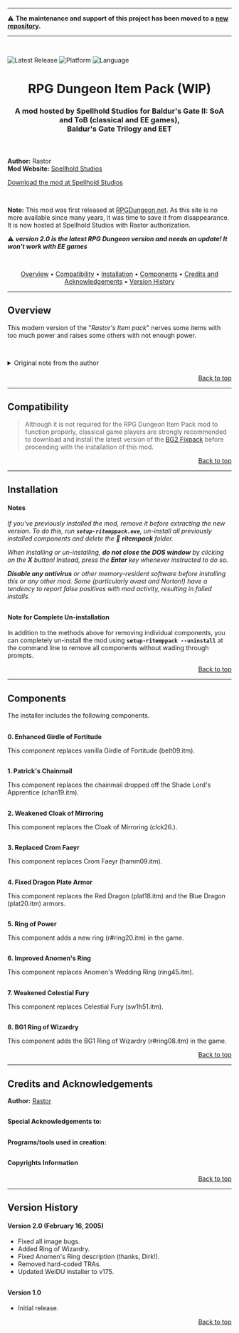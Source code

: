 <hr>

:warning: **The maintenance and support of this project has been moved to a [new repository](https://github.com/Spellhold-Studios/RPG-Dungeon-Item-Pack).**

<hr><br>

![Latest Release](https://img.shields.io/github/v/release/SpellholdStudios/RPG_Dungeon_Item_Pack?include_prereleases&color=darkred)<a name="top" id="top"> </a>
![Platform](https://img.shields.io/static/v1?label=platform&message=windows%20%7C%20Mac%20%7C%20linux&color=informational)
![Language](https://img.shields.io/static/v1?label=language&message=English&color=limegreen)

<div align="center"><h1>RPG Dungeon Item Pack (WIP)</h1>

<h3>A mod hosted by Spellhold Studios for Baldur's Gate II: SoA and ToB (classical and EE games),<br>
Baldur's Gate Trilogy and EET<h3>

</div><br />


**Author:** Rastor  
**Mod Website:** <a href="http://www.shsforums.net/forum/127-mod-resurrections/">Spellhold Studios</a>  


[Download the mod at Spellhold Studios](http://www.shsforums.net/files/file/1262-rpg-item-pack/)<br>

&nbsp;

**Note:** This mod was first released at <a href="http://web.archive.org/web/20120414212350/http://www.rpgdungeon.net/content/view/33/49/">RPGDungeon.net</a>. As this site is no more available since many years, it was time to save it from disappearance. It is now hosted at Spellhold Studios with Rastor authorization.

:warning: **_version 2.0 is the latest RPG Dungeon version and needs an update! It won't work with EE games_**

&nbsp;

<div align="center">
<a href="#intro">Overview</a> &#8226; <a href="#compat">Compatibility</a> &#8226; <a href="#installation">Installation</a> &#8226; <a href="#components">Components</a> &#8226; <a href="#credits">Credits and Acknowledgements</a> &#8226; <a href="#versions">Version History</a></br>
</div>

<hr>


## <a name="intro" id="intro"></a>Overview

This modern version of the "*Rastor's Item pack*" nerves some items with too much power and raises some others with not enough power.

&nbsp;

<details><summary>Original note from the author</summary>
<p>

###### For as long as I can remember, I have been seeing people complaining about the "*overpowered*" or "*underpowered*" items that are present in the official release of Baldur's Gate II. I decided to fix those complaints while teaching myself to modify items in the Infinity Engine at the same time. "*Rastor's Item Pack*" was the result of my playing around.

###### Over the years, the modding community has gone through a veritable revolution. During that time, IEEP (once the standard) was rendered obsolete, WeiDU went through a number of advances, and the standards expected from the modding community in general vastly improved. Unfortunately, this pack did not evolve with the community. It remained the old collection of a dozen items or so that I had whipped up on an early release of IEEP in 2001, until now.

###### The name of the mod has been changed to reflect the contributions of the modding community and players although the nostalgic core of the mod is still present. Enjoy!
</p>
</details><br>
<div align="right"><a href="#top">Back to top</a></div>


<hr>


## <a name="compat" id="compat"></a>Compatibility

>Although it is not required for the RPG Dungeon Item Pack mod to function properly, classical game players are strongly recommended to download and install the latest version of the <a href="http://www.gibberlings3.net/bg2fixpack/">BG2 Fixpack</a> before proceeding with the installation of this mod.<br>
<div align="right"><a href="#top">Back to top</a></div>


<hr>


## <a name="installation" id="installation"></a>Installation

#### Notes

*If you've previously installed the mod, remove it before extracting the new version. To do this, run **`setup-ritemppack.exe`**, un-install all previously installed components and delete the :file_folder: **ritempack** folder.*

*When installing or un-installing, **do not close the DOS window** by clicking on the **X** button! Instead, press the **Enter** key whenever instructed to do so.*

*__Disable any antivirus__ or other memory-resident software before installing this or any other mod. Some (particularly avast and Norton!) have a tendency to report false positives with mod activity, resulting in failed installs.*

## 

## 

#### Note for Complete Un-installation

In addition to the methods above for removing individual components, you can completely un-install the mod using **`setup-ritemppack --uninstall`** at the command line to remove all components without wading through prompts.</br>
<div align="right"><a href="#top">Back to top</a></div>


<hr>


## <a name="components" id="components"></a>Components

The installer includes the following components.<br /><br />

**0. Enhanced Girdle of Fortitude**<br />

This component replaces vanilla Girdle of Fortitude (belt09.itm).

## 

**1. Patrick's Chainmail**<br />

This component replaces the chainmail dropped off the Shade Lord's Apprentice (chan19.itm).

## 

**2. Weakened Cloak of Mirroring**<br />

This component replaces the Cloak of Mirroring (clck26.).

## 

**3. Replaced Crom Faeyr**<br />

This component replaces Crom Faeyr (hamm09.itm).

## 

**4. Fixed Dragon Plate Armor**<br />

This component replaces the Red Dragon (plat18.itm) and the Blue Dragon (plat20.itm) armors.

## 

**5. Ring of Power**<br />

This component adds a new ring (r#ring20.itm) in the game.

## 

**6. Improved Anomen's Ring**<br />

This component replaces Anomen's Wedding Ring (ring45.itm).

## 

**7. Weakened Celestial Fury**<br />

This component replaces Celestial Fury (sw1h51.itm).

## 

**8. BG1 Ring of Wizardry**<br />

This component adds the BG1 Ring of Wizardry (r#ring08.itm) in the game.

<div align="right"><a href="#top">Back to top</a></div>


<hr>


## <a name="credits" id="credits"></a>Credits and Acknowledgements

**Author:** <a href="http://www.shsforums.net/user/1153-rastor/">Rastor</a>  

## 

#### Special Acknowledgements to:


## 

#### Programs/tools used in creation:

## 

#### Copyrights Information

<div align="right"><a href="#top">Back to top</a></div>


<hr>


## <a name="versions" id="versions"></a>Version History

#### Version 2.0 (February 16, 2005)

- Fixed all image bugs.
- Added Ring of Wizardry.
- Fixed Anomen's Ring description (thanks, Dirk!).
- Removed hard-coded TRAs.
- Updated WeiDU installer to v175.

## 

#### Version 1.0

- Initial release.
<div align="right"><a href="#top">Back to top</a></div>
